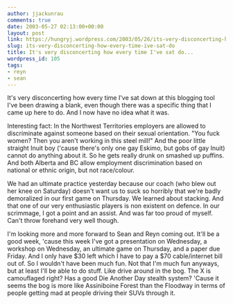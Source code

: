 ```yaml
---
author: jjackunrau
comments: true
date: 2003-05-27 02:13:00+00:00
layout: post
link: https://hungryj.wordpress.com/2003/05/26/its-very-disconcerting-how-every-time-ive-sat-do/
slug: its-very-disconcerting-how-every-time-ive-sat-do
title: It's very disconcerting how every time I've sat do...
wordpress_id: 105
tags:
- reyn
- sean
---
```


It's very disconcerting how every time I've sat down at this blogging tool I've been drawing a blank, even though there was a specific thing that I came up here to do.  And I now have no idea what it was.  
  

  
Interesting fact: In the Northwest Territories employers are allowed to discriminate against someone based on their sexual orientation.  "You fuck women?  Then you aren't working in this steel mill!"  And the poor little straight Inuit boy ('cause there's only one gay Eskimo, but gobs of gay Inuit) cannot do anything about it.  So he gets really drunk on smashed up puffins.  And both Alberta and BC allow employment discrimination based on national or ethnic origin, but not race/colour.
  

  
We had an ultimate practice yesterday because our coach (who blew out her knee on Saturday) doesn't want us to suck so horribly that we're badly demoralized in our first game on Thursday.  We learned about stacking.  And that one of our very enthusiastic players is non existent on defence.  In our scrimmage, I got a point and an assist.  And was far too proud of myself.  Can't throw forehand very well though.
  

  
I'm looking more and more forward to Sean and Reyn coming out.  It'll be a good week, 'cause this week I've got a presentation on Wednesday, a workshop on Wednesday, an ultimate game on Thursday, and a paper due Friday.  And I only have $30 left which I have to pay a $70 cable/internet bill out of.  So I wouldn't have been much fun.  Not that I'm much fun anyways, but at least I'll be able to do stuff.  Like drive around in the bog.  The X is camouflaged right?  Has a good Die Another Day stealth system?  'Cause it seems the bog is more like Assiniboine Forest than the Floodway in terms of people getting mad at people driving their SUVs through it.
